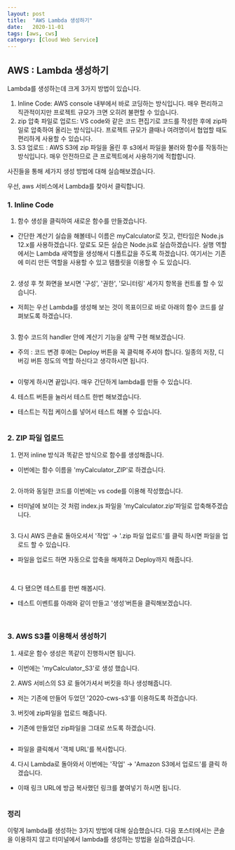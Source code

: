 ```yaml
---
layout: post
title:  "AWS Lambda 생성하기"
date:   2020-11-01
tags: [aws, cws]
category: [Cloud Web Service]
---
```


## AWS : Lambda 생성하기

Lambda를 생성하는데 크게 3가지 방법이 있습니다.

1. Inline Code: AWS console 내부에서 바로 코딩하는 방식입니다. 매우 편리하고 직관적이지만 프로젝트 규모가 크면 오히려 불편할 수 있습니다.
2. zip 압축 파일로 업로드: VS code와 같은 코드 편집기로 코드를 작성한 후에 zip파일로 압축하여 올리는 방식입니다. 프로젝트 규모가 클때나 여려명이서 협업할 때도 편리하게 사용할 수 있습니다.
3. S3 업로드 : AWS S3에 zip 파일을 올린 후 s3에서 파일을 불러와 함수를 작동하는 방식입니다. 매우 안전하므로 큰 프로젝트에서 사용하기에 적합합니다.

사진들을 통해 세가지 생성 방법에 대해 실습해보겠습니다.

우선, aws 서비스에서 Lambda를 찾아서 클릭합니다.
 <img id="my_img" src="{{ 'assets/img/CWS_Lambda_1/01.png' | prepend: site.baseurl }}" alt="">

### 1. Inline Code

1. 함수 생성을 클릭하여 새로운 함수를 만들겠습니다.
 - 간단한 계산기 실습을 해볼테니 이름은 myCalculator로 짓고, 런타임은 Node.js 12.x를 사용하겠습니다. 앞로도 모든 실습은 Node.js로 실습하겠습니다. 실행 역할 에서는 Lambda 새역할을 생성해서 디폴트값을 주도록 하겠습니다. 여기서는 기존에 미리 만든 역할을 사용할 수 있고 탬플릿을 이용할 수 도 있습니다.

<img id="my_img" src="{{ 'assets/img/CWS_Lambda_1/02png' | prepend: site.baseurl }}" alt="">

2. 생성 후 첫 화면을 보시면 '구성', '권한', '모니터링' 세가지 항목을 컨트롤 할 수 있습니다. 
 - 저희는 우선 Lambda를 생성해 보는 것이 목표이므로 바로 아래의 함수 코드를 살펴보도록 하겠습니다.

<img id="my_img" src="{{ 'assets/img/CWS_Lambda_1/03.png' | prepend: site.baseurl }}" alt="">

3. 함수 코드의 handler 안에 계산기 기능을 살짝 구현 해보겠습니다.
 - 주의 : 코드 변경 후에는 Deploy 버튼을 꼭 클릭해 주셔야 합니다. 일종의 저장, 디버깅 버튼 정도의 역할 하신다고 생각하시면 됩니다.

<img id="my_img" src="{{ 'assets/img/CWS_Lambda_1/04.png' | prepend: site.baseurl }}" alt="">

 - 이렇게 하시면 끝입니다. 매우 간단하게 lambda를 만들 수 있습니다.

4. 테스트 버튼을 눌러서 테스트 한번 해보겠습니다.
 - 테스트는 직접 케이스를 넣어서 테스트 해볼 수 있습니다.

<img id="my_img" src="{{ 'assets/img/CWS_Lambda_1/05.png' | prepend: site.baseurl }}" alt="">

### 2. ZIP 파일 업로드

1. 먼저 inline 방식과 똑같은 방식으로 함수를 생성해줍니다. 
 - 이번에는 함수 이름을 'myCalculator_ZIP'로 하겠습니다.

<img id="my_img" src="{{ 'assets/img/CWS_Lambda_1/06.png' | prepend: site.baseurl }}" alt="">

2. 아까와 동일한 코드를 이번에는 vs code를 이용해 작성했습니다.
 - 터미널에 보이는 것 처럼 index.js 파일을 'myCalculator.zip'파일로 압축해주겠습니다.

<img id="my_img" src="{{ 'assets/img/CWS_Lambda_1/07.png' | prepend: site.baseurl }}" alt="">

3. 다시 AWS 콘솔로 돌아오셔서 '작업' → '.zip 파일 업로드'를 클릭 하시면 파일을 업로드 할 수 있습니다. 
 - 파일을 업로드 하면 자동으로 압축을 해제하고 Deploy까지 해줍니다.

<img id="my_img" src="{{ 'assets/img/CWS_Lambda_1/08.png' | prepend: site.baseurl }}" alt="">

<img id="my_img" src="{{ 'assets/img/CWS_Lambda_1/09.png' | prepend: site.baseurl }}" alt="">

4. 다 됐으면 테스트를 한번 해봅시다.
 - 테스트 이벤트를 아래와 같이 만들고 '생성'버튼을 클릭해보겠습니다.

<img id="my_img" src="{{ 'assets/img/CWS_Lambda_1/11.png' | prepend: site.baseurl }}" alt="">

<img id="my_img" src="{{ 'assets/img/CWS_Lambda_1/12.png' | prepend: site.baseurl }}" alt="">

### 3. AWS S3를 이용해서 생성하기

1. 새로운 함수 생성은 똑같이 진행하시면 됩니다.
 - 이번에는 'myCalculator_S3'로 생성 했습니다.
2. AWS 서비스의 S3 로 들어가셔서 버킷을 하나 생성해줍니다.
 - 저는 기존에 만들어 두었던 '2020-cws-s3'를 이용하도록 하겠습니다.
3. 버킷에 zip파일을 업로드 해줍니다.
 - 기존에 만들었던 zip파일을 그대로 쓰도록 하겠습니다.

<img id="my_img" src="{{ 'assets/img/CWS_Lambda_1/13.png' | prepend: site.baseurl }}" alt="">

 - 파일을 클릭해서 '객체 URL'를 복사합니다.

4. 다시 Lambda로 돌아와서 이번에는 '작업' → 'Amazon S3에서 업로드'를 클릭 하겠습니다.
 - 이때 링크 URL에 방금 복사했던 링크를 붙여넣기 하시면 됩니다.

<img id="my_img" src="{{ 'assets/img/CWS_Lambda_1/15.png' | prepend: site.baseurl }}" alt="">

### 정리

이렇게 lambda를 생성하는 3가지 방법에 대해 실습했습니다. 다음 포스터에서는 콘솔을 이용하지 않고 터미널에서 lambda를 생성하는 방법을 실습하겠습니다.